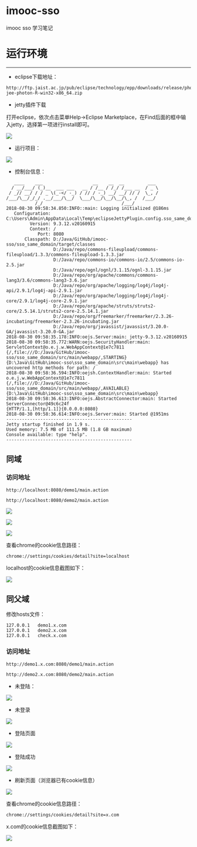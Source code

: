 # imooc-sso

imooc sso 学习笔记


# 运行环境 #
----------




- eclipse下载地址：

```shell
http://ftp.jaist.ac.jp/pub/eclipse/technology/epp/downloads/release/photon/R/eclipse-jee-photon-R-win32-x86_64.zip
```



- jetty插件下载

打开eclipse，依次点击菜单Help->Eclipse Marketplace，在Find后面的框中输入jetty，选择第一项进行install即可。

![](https://raw.githubusercontent.com/CoderDream/imooc-sso/master/snapshot/sso_0001.png)




- 运行项目：

![](https://raw.githubusercontent.com/CoderDream/imooc-sso/master/snapshot/sso_0002.png)



- 控制台信息：

```shell
   ____    ___                   __    __  __         ___
  / __/___/ (_)__  ___ ___   __ / /__ / /_/ /___ __  / _ \
 / _// __/ / / _ \(_-</ -_) / // / -_) __/ __/ // /  \_, /
/___/\__/_/_/ .__/___/\__/  \___/\__/\__/\__/\_, /  /___/
           /_/                              /___/
2018-08-30 09:58:34.850:INFO::main: Logging initialized @186ms
   Configuration: C:\Users\Admin\AppData\Local\Temp\eclipseJettyPlugin.config.sso_same_domain.xml
         Version: 9.3.12.v20160915
         Context: /
            Port: 8080
       Classpath: D:/Java/GitHub/imooc-sso/sso_same_domain/target/classes
                  D:/Java/repo/commons-fileupload/commons-fileupload/1.3.3/commons-fileupload-1.3.3.jar
                  D:/Java/repo/commons-io/commons-io/2.5/commons-io-2.5.jar
                  D:/Java/repo/ognl/ognl/3.1.15/ognl-3.1.15.jar
                  D:/Java/repo/org/apache/commons/commons-lang3/3.6/commons-lang3-3.6.jar
                  D:/Java/repo/org/apache/logging/log4j/log4j-api/2.9.1/log4j-api-2.9.1.jar
                  D:/Java/repo/org/apache/logging/log4j/log4j-core/2.9.1/log4j-core-2.9.1.jar
                  D:/Java/repo/org/apache/struts/struts2-core/2.5.14.1/struts2-core-2.5.14.1.jar
                  D:/Java/repo/org/freemarker/freemarker/2.3.26-incubating/freemarker-2.3.26-incubating.jar
                  D:/Java/repo/org/javassist/javassist/3.20.0-GA/javassist-3.20.0-GA.jar
2018-08-30 09:58:35.178:INFO:oejs.Server:main: jetty-9.3.12.v20160915
2018-08-30 09:58:35.772:WARN:oejs.SecurityHandler:main: ServletContext@o.e.j.w.WebAppContext@1e7c7811
{/,file:///D:/Java/GitHub/imooc-sso/sso_same_domain/src/main/webapp/,STARTING}
{D:\Java\GitHub\imooc-sso\sso_same_domain\src\main\webapp} has uncovered http methods for path: /
2018-08-30 09:58:36.594:INFO:oejsh.ContextHandler:main: Started o.e.j.w.WebAppContext@1e7c7811
{/,file:///D:/Java/GitHub/imooc-sso/sso_same_domain/src/main/webapp/,AVAILABLE}
{D:\Java\GitHub\imooc-sso\sso_same_domain\src\main\webapp}
2018-08-30 09:58:36.613:INFO:oejs.AbstractConnector:main: Started ServerConnector@49c6c24f
{HTTP/1.1,[http/1.1]}{0.0.0.0:8080}
2018-08-30 09:58:36.614:INFO:oejs.Server:main: Started @1951ms
------------------------------------------------
Jetty startup finished in 1.9 s.
Used memory: 7.5 MB of 111.5 MB (1.8 GB maximum)
Console available: type "help".
------------------------------------------------
```


## 同域 ##



### 访问地址 ###

```shell
http://localhost:8080/demo1/main.action

http://localhost:8080/demo2/main.action
```

![](https://raw.githubusercontent.com/CoderDream/imooc-sso/master/snapshot/sso_0101.png)


![](https://raw.githubusercontent.com/CoderDream/imooc-sso/master/snapshot/sso_0102.png)


![](https://raw.githubusercontent.com/CoderDream/imooc-sso/master/snapshot/sso_0103.png)


查看chrome的cookie信息路径：
```shell
chrome://settings/cookies/detail?site=localhost
```

localhost的cookie信息截图如下：

![](https://raw.githubusercontent.com/CoderDream/imooc-sso/master/snapshot/sso_0104.png)

## 同父域 ##


修改hosts文件：
```shell
127.0.0.1	demo1.x.com
127.0.0.1	demo2.x.com
127.0.0.1	check.x.com
```

### 访问地址 ###

```shell
http://demo1.x.com:8080/demo1/main.action

http://demo2.x.com:8080/demo2/main.action
```

- 未登陆：

![](https://raw.githubusercontent.com/CoderDream/imooc-sso/master/snapshot/sso_0201.png)

- 未登录

![](https://raw.githubusercontent.com/CoderDream/imooc-sso/master/snapshot/sso_0202.png)

- 登陆页面

![](https://raw.githubusercontent.com/CoderDream/imooc-sso/master/snapshot/sso_0203.png)

- 登陆成功

![](https://raw.githubusercontent.com/CoderDream/imooc-sso/master/snapshot/sso_0204.png)

- 刷新页面（浏览器已有cookie信息）

![](https://raw.githubusercontent.com/CoderDream/imooc-sso/master/snapshot/sso_0205.png)


查看chrome的cookie信息路径：
```shell
chrome://settings/cookies/detail?site=x.com
```
x.com的cookie信息截图如下：

![](https://raw.githubusercontent.com/CoderDream/imooc-sso/master/snapshot/sso_0206.png)
